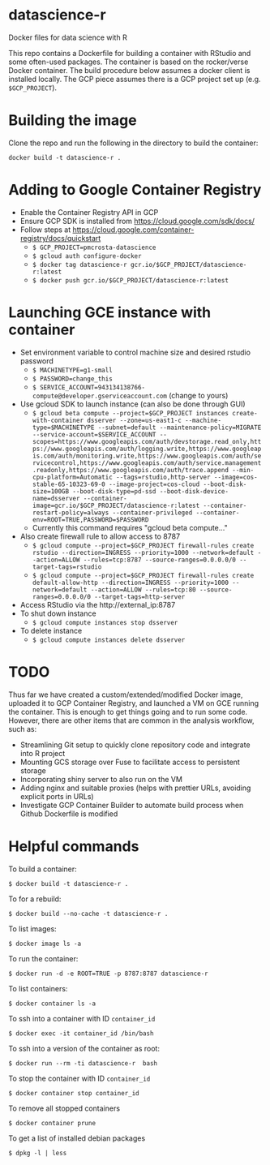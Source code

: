 # datascience-r

Docker files for data science with R

This repo contains a Dockerfile for building a container with RStudio and some often-used packages. The container is based on the rocker/verse Docker container. The build procedure below assumes a docker client is installed locally. The GCP piece assumes there is a GCP project set up (e.g. `$GCP_PROJECT`).

# Building the image

Clone the repo and run the following in the directory to build the container:

`docker build -t datascience-r .`

# Adding to Google Container Registry

* Enable the Container Registry API in GCP
* Ensure GCP SDK is installed from https://cloud.google.com/sdk/docs/
* Follow steps at https://cloud.google.com/container-registry/docs/quickstart
  * `$ GCP_PROJECT=pmcrosta-datascience`
  * `$ gcloud auth configure-docker`
  * `$ docker tag datascience-r gcr.io/$GCP_PROJECT/datascience-r:latest`
  * `$ docker push gcr.io/$GCP_PROJECT/datascience-r:latest`


# Launching GCE instance with container

* Set environment variable to control machine size and desired rstudio password
  * `$ MACHINETYPE=g1-small`
  * `$ PASSWORD=change_this`
  * `$ SERVICE_ACCOUNT=943134138766-compute@developer.gserviceaccount.com` (change to yours)
* Use gcloud SDK to launch instance (can also be done through GUI)
  * `$ gcloud beta compute --project=$GCP_PROJECT instances create-with-container dsserver --zone=us-east1-c --machine-type=$MACHINETYPE --subnet=default --maintenance-policy=MIGRATE --service-account=$SERVICE_ACCOUNT --scopes=https://www.googleapis.com/auth/devstorage.read_only,https://www.googleapis.com/auth/logging.write,https://www.googleapis.com/auth/monitoring.write,https://www.googleapis.com/auth/servicecontrol,https://www.googleapis.com/auth/service.management.readonly,https://www.googleapis.com/auth/trace.append --min-cpu-platform=Automatic --tags=rstudio,http-server --image=cos-stable-65-10323-69-0 --image-project=cos-cloud --boot-disk-size=100GB --boot-disk-type=pd-ssd --boot-disk-device-name=dsserver --container-image=gcr.io/$GCP_PROJECT/datascience-r:latest --container-restart-policy=always --container-privileged --container-env=ROOT=TRUE,PASSWORD=$PASSWORD`
  * Currently this command requires "gcloud beta compute..."
* Also create firewall rule to allow access to 8787
  * `$ gcloud compute --project=$GCP_PROJECT firewall-rules create rstudio --direction=INGRESS --priority=1000 --network=default --action=ALLOW --rules=tcp:8787 --source-ranges=0.0.0.0/0 --target-tags=rstudio`
  * `$ gcloud compute --project=$GCP_PROJECT firewall-rules create default-allow-http --direction=INGRESS --priority=1000 --network=default --action=ALLOW --rules=tcp:80 --source-ranges=0.0.0.0/0 --target-tags=http-server`
* Access RStudio via the http://external_ip:8787
* To shut down instance
  * `$ gcloud compute instances stop dsserver`
* To delete instance
  * `$ gcloud compute instances delete dsserver`

# TODO

Thus far we have created a custom/extended/modified Docker image, uploaded it to GCP Container Registry, and launched a VM on GCE running the container. This is enough to get things going and to run some code. However, there are other items that are common in the analysis workflow, such as:
* Streamlining Git setup to quickly clone repository code and integrate into R project
* Mounting GCS storage over Fuse to facilitate access to persistent storage
* Incorporating shiny server to also run on the VM
* Adding nginx and suitable proxies (helps with prettier URLs, avoiding explicit ports in URLs)
* Investigate GCP Container Builder to automate build process when Github Dockerfile is modified


# Helpful commands

To build a container:

`$ docker build -t datascience-r .`

To for a rebuild:

`$ docker build --no-cache -t datascience-r .`

To list images:

`$ docker image ls -a`

To run the container:

`$ docker run -d -e ROOT=TRUE -p 8787:8787 datascience-r`

To list containers:

`$ docker container ls -a`

To ssh into a container with ID `container_id`

`$ docker exec -it container_id /bin/bash`

To ssh into a version of the container as root:

`$ docker run --rm -ti datascience-r  bash`

To stop the container with ID `container_id`

`$ docker container stop container_id`

To remove all stopped containers

`$ docker container prune`

To get a list of installed debian packages

`$ dpkg -l | less`
